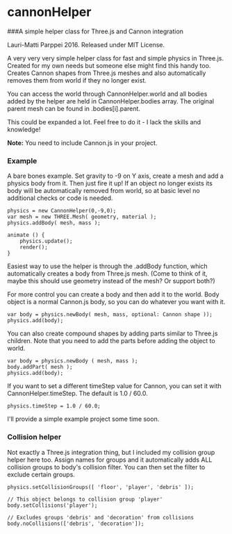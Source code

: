 # cannonHelper
###A simple helper class for Three.js and Cannon integration

Lauri-Matti Parppei 2016. Released under MIT License.

A very very very simple helper class for fast and simple physics in Three.js. Created for my own needs but someone else might find this handy too. Creates Cannon shapes from Three.js meshes and also automatically removes them from world if they no longer exist. 

You can access the world through CannonHelper.world and all bodies added by the helper are held in CannonHelper.bodies array. The original parent mesh can be found in .bodies[i].parent.

This could be expanded a lot. Feel free to do it - I lack the skills and knowledge!

**Note:** You need to include Cannon.js in your project.


### Example 

A bare bones example. Set gravity to -9 on Y axis, create a mesh and add a physics body from it. Then just fire it up! If an object no longer exists its body will be automatically removed from world, so at basic level no additional checks or code is needed. 
```
physics = new CannonHelper(0,-9,0);
var mesh = new THREE.Mesh( geometry, material );
physics.addBody( mesh, mass );

animate () { 
    physics.update();
    render(); 
}
```

Easiest way to use the helper is through the .addBody function, which automatically creates a body from Three.js mesh. (Come to think of it, maybe this should use geometry instead of the mesh? Or support both?)

For more control you can create a body and then add it to the world. Body object is a normal Cannon.js body, so you can do whatever you want with it.
```
var body = physics.newBody( mesh, mass, optional: Cannon shape ));
physics.add(body);
```

You can also create compound shapes by adding parts similar to Three.js children. Note that you need to add the parts before adding the object to world. 
```
var body = physics.newBody ( mesh, mass );
body.addPart( mesh );
physics.add(body);
```

If you want to set a different timeStep value for Cannon, you can set it with CannonHelper.timeStep. The default is 1.0 / 60.0.
```
physics.timeStep = 1.0 / 60.0;
```

I'll provide a simple example project some time soon. 

### Collision helper

Not exactly a Three.js integration thing, but I included my collision group helper  here too. Assign names for groups and it automatically adds ALL collision groups to body's collision filter. You can then set the filter to exclude certain groups.

```
physics.setCollisionGroups([ 'floor', 'player', 'debris' ]);

// This object belongs to collision group 'player'
body.setCollisions('player');

// Excludes groups 'debris' and 'decoration' from collisions     
body.noCollisions(['debris', 'decoration']);   
```

